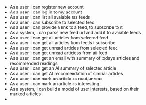 * As a user, i can register new account
* As a user, i can log in to my account
* As a user, i can list all avaiable rss feeds
* As a user, i can subscribe to selected feed
* As a user, i can provide a link to a feed, to subscribe to it
* As a system, i can parse new feed url and add it to avaiable feeds
* As a user, i can get all articles from selected feed
* As a user, i can get all articles from feeds i subscribe
* As a user, i can get unread articles from selected feed
* As a user, i can get unread articless from all feed
* As a user, i can get an email with summary of todays articles and recommended readings
* As a user, i can get an AI summary of selected article
* As a user, i can get AI reccomendation of similiar articles
* As a user, i can mark an article as read/unread
* As a user, i can mark an article as interesting
* As a system, i can build a model of user interests, based on their marked articles
*
